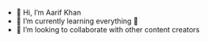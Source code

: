 - 👋 Hi, I’m Aarif Khan
- 🌱 I’m currently learning everything 🤣
- 💞️ I’m looking to collaborate with other content creators

<!---
aarifkhan7896/aarifkhan7896 is a ✨ special ✨ repository because its `README.md` (this file) appears on your GitHub profile.
You can click the Preview link to take a look at your changes.
--->
